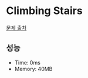 # Climbing Stairs

[문제 출처](https://leetcode.com/problems/climbing-stairs)

## 성능

- Time: 0ms
- Memory: 40MB